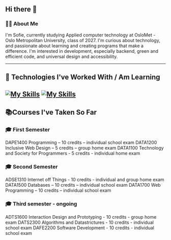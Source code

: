 ## Hi there 👋

### 👨‍💻 About Me
I'm Sofie, currently studying Applied computer technology at OsloMet - Oslo Metropolitan University, class of 2027.
I'm curious about technology, and passionate about learning and creating programs that make a difference.
I'm interested in development, especially backend, green and efficient code, and universal design and accessibility.

------------------------------
## 🔧 Technologies I've Worked With / Am Learning
[![My Skills](https://skillicons.dev/icons?i=java,js,html,css,bootstrap,mysql)](https://skillicons.dev)
[![My Skills](https://skillicons.dev/icons?i=figma,idea,docker,spring)](https://skillicons.dev)
----------------------------------------

## 📚Courses I've Taken So Far
### 🎓 First Semester
DAPE1400 Programming – 10 credits – individual school exam
DATA1200 Inclusive Web Design – 5 credits – group home exam
DATA1100 Technology and Society for Programmers - 5 credits - individual home exam

### 🎓 Second Semester
ADSE1310 Internet off Things - 10 credits - individual and group home exam
DATA1500 Databases – 10 credits – individual school exam
DATA1700 Web Programming – 10 credits – individual school exam

### 🎓 Third semester - ongoing
ADTS1600 Interaction Design and Prototyping - 10 credits - group home exam
DATS2300 Algorithms and Datastrictures - 10 credits - individual school exam
DAFE2200 Software Development - 10 credits - individual school exam

<!--
**Sofieasj/Sofieasj** is a ✨ _special_ ✨ repository because its `README.md` (this file) appears on your GitHub profile.

Here are some ideas to get you started:

- 🔭 I’m currently working on ...
- 🌱 I’m currently learning ...
- 👯 I’m looking to collaborate on ...
- 🤔 I’m looking for help with ...
- 💬 Ask me about ...
- 📫 How to reach me: ...
- 😄 Pronouns: ...
- ⚡ Fun fact: ...
-->
